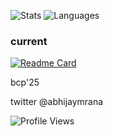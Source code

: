 ![Stats](https://github-readme-stats.vercel.app/api?username=abhijayrana&count_private=true&show_icons=true&theme=radical&layout=compact)
![Languages](https://github-readme-stats.vercel.app/api/top-langs/?username=abhijayrana&theme=radical)

### current

[![Readme Card](https://github-readme-stats.vercel.app/api/pin/?username=abhijayrana&repo=3d-Rendering-JAVA&theme=radical)](https://github.com/brownlaboratories/brownlabs)

bcp'25

twitter @abhijaymrana

<!---
abhijayrana/abhijayrana is a ✨ special ✨ repository because its `README.md` (this file) appears on your GitHub profile.
You can click the Preview link to take a look at your changes.
--->

![Profile Views](https://komarev.com/ghpvc/?username=abhijayrana)
